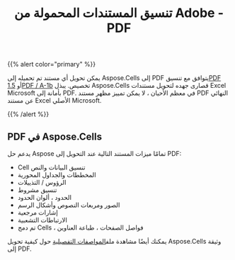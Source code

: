 ﻿---
title: تنسيق المستندات المحمولة من Adobe - PDF
type: docs
weight: 40
url: /ar/net/adobe-portable-document-format-pdf/
---
{{% alert color="primary" %}} 

 يمكن تحويل أي مستند تم تحميله إلى Aspose.Cells إلى PDF يتوافق مع تنسيق[PDF 1.5](https://docs.fileformat.com/pdf/) أو[PDF / A-1b](https://docs.fileformat.com/pdf/a/) تخصيص. يبذل Aspose.Cells قصارى جهده لتحويل مستندات Excel Microsoft بأمانة إلى PDF. في معظم الأحيان ، لا يمكن تمييز مظهر مستند PDF النهائي عن مستند Excel الأصلي Microsoft.

{{% /alert %}} 
## **PDF في Aspose.Cells**
يدعم حل Aspose تمامًا ميزات المستند التالية عند التحويل إلى PDF:

- Cell تنسيق البيانات والنص
- المخططات والجداول المحورية
- الرؤوس / التذييلات
- تنسيق مشروط
- الحدود ، ألوان الحدود
- الصور ومربعات النصوص وأشكال الرسم
- إشارات مرجعية
- الارتباطات التشعبية
- تم دمج Cells ، فواصل الصفحات ، طباعة العناوين

 يمكنك أيضًا مشاهدة ملف[المواصفات التفصيلية](https://docs.aspose.com/cells/net/convert-excel-workbook-to-pdf/) حول كيفية تحويل Aspose.Cells وثيقة إلى PDF.
